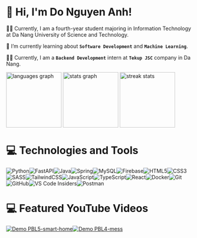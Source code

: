 # 👋 Hi, I'm Do Nguyen Anh!


👨‍🎓 Currently, I am a fourth-year student majoring in Information Technology at Da Nang University of Science and Technology.<br/>

🌱 I’m currently learning about **`Software Development`** and **`Machine Learning`**.<br/>

👨‍💻 Currently, I am a **`Backend Development`** intern at **`Tekup JSC`** company in Da Nang.<br/>

<!-- GitHub stats from https://github.com/anuraghazra/github-readme-stats -->
<p float="left">
  <img src="https://github-readme-stats.vercel.app/api/top-langs?locale=en&hide_title=false&layout=compact&card_width=320&langs_count=5&theme=merko&hide_border=true&username=DNAnh01" height="150" alt="languages graph"  />
  <img src="https://github-readme-stats.vercel.app/api?hide_title=false&hide_rank=false&show_icons=true&include_all_commits=true&count_private=true&disable_animations=false&theme=merko&locale=en&hide_border=true&username=DNAnh01" height="150" alt="stats graph"  />
  <img src="https://github-readme-streak-stats.herokuapp.com/?user=DNAnh01&theme=merko&hide_border=true" height="150" alt="streak stats"/>
</p>

# 💻 Technologies and Tools

<!-- https://github.com/Ileriayo/markdown-badges -->
![Python](https://img.shields.io/badge/python-3670A0?style=for-the-badge&logo=python&logoColor=ffdd54)![FastAPI](https://img.shields.io/badge/FastAPI-005571?style=for-the-badge&logo=fastapi)![Java](https://img.shields.io/badge/java-%23ED8B00.svg?style=for-the-badge&logo=openjdk&logoColor=white)![Spring](https://img.shields.io/badge/spring-%236DB33F.svg?style=for-the-badge&logo=spring&logoColor=white)![MySQL](https://img.shields.io/badge/mysql-4479A1.svg?style=for-the-badge&logo=mysql&logoColor=white)![Firebase](https://img.shields.io/badge/firebase-%23039BE5.svg?style=for-the-badge&logo=firebase)![HTML5](https://img.shields.io/badge/html5-%23E34F26.svg?style=for-the-badge&logo=html5&logoColor=white)![CSS3](https://img.shields.io/badge/css3-%231572B6.svg?style=for-the-badge&logo=css3&logoColor=white)![SASS](https://img.shields.io/badge/SASS-hotpink.svg?style=for-the-badge&logo=SASS&logoColor=white)![TailwindCSS](https://img.shields.io/badge/tailwindcss-%2338B2AC.svg?style=for-the-badge&logo=tailwind-css&logoColor=white)![JavaScript](https://img.shields.io/badge/javascript-%23323330.svg?style=for-the-badge&logo=javascript&logoColor=%23F7DF1E)![TypeScript](https://img.shields.io/badge/typescript-%23007ACC.svg?style=for-the-badge&logo=typescript&logoColor=white)![React](https://img.shields.io/badge/react-%2320232a.svg?style=for-the-badge&logo=react&logoColor=%2361DAFB)![Docker](https://img.shields.io/badge/docker-%230db7ed.svg?style=for-the-badge&logo=docker&logoColor=white)![Git](https://img.shields.io/badge/git-%23F05033.svg?style=for-the-badge&logo=git&logoColor=white)![GitHub](https://img.shields.io/badge/github-%23121011.svg?style=for-the-badge&logo=github&logoColor=white)![VS Code Insiders](https://img.shields.io/badge/VS%20Code%20Insiders-35b393.svg?style=for-the-badge&logo=visual-studio-code&logoColor=white)![Postman](https://img.shields.io/badge/Postman-FF6C37?style=for-the-badge&logo=postman&logoColor=white)

# 💻 Featured YouTube Videos
<!-- https://github.com/DenverCoder1/github-readme-youtube-cards -->

<!--
let date_string = "29 Jun 2023";
let date = new Date(date_string);
let timestamp = Math.floor(date.getTime() / 1000);
console.log(timestamp);
-->

[![Demo PBL5-smart-home](https://ytcards.demolab.com/?id=dvwq9WvmDM4&title=Demo+PBL5+-+smart+-+home&lang=en&timestamp=1686330000&background_color=%230d1117&title_color=%23ffffff&stats_color=%23dedede&max_title_lines=1&width=250&border_radius=5&duration=141 "Demo PBL5-smart-home")](https://youtu.be/dvwq9WvmDM4?si=j_HNg1IWzRyvVOu7)[![Demo PBL4-mess](https://ytcards.demolab.com/?id=vbQYvhYEAqE&title=Demo+PBL4+-+mess&lang=en&timestamp=1687971600&background_color=%230d1117&title_color=%23ffffff&stats_color=%23dedede&max_title_lines=1&width=250&border_radius=5&duration=97 "Demo PBL4-mess")](https://youtu.be/vbQYvhYEAqE?si=XCB6huKvwUSE45MP)
